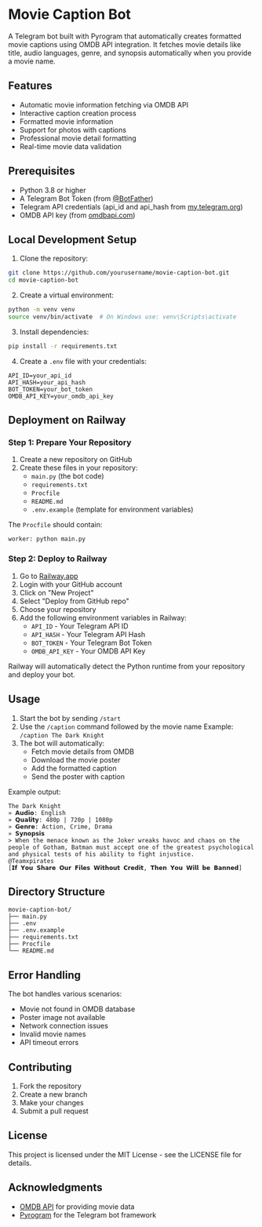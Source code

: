# Movie Caption Bot

A Telegram bot built with Pyrogram that automatically creates formatted movie captions using OMDB API integration. It fetches movie details like title, audio languages, genre, and synopsis automatically when you provide a movie name.

## Features

- Automatic movie information fetching via OMDB API
- Interactive caption creation process
- Formatted movie information
- Support for photos with captions
- Professional movie detail formatting
- Real-time movie data validation

## Prerequisites

- Python 3.8 or higher
- A Telegram Bot Token (from [@BotFather](https://t.me/BotFather))
- Telegram API credentials (api_id and api_hash from [my.telegram.org](https://my.telegram.org))
- OMDB API key (from [omdbapi.com](http://www.omdbapi.com/apikey.aspx))

## Local Development Setup

1. Clone the repository:
```bash
git clone https://github.com/yourusername/movie-caption-bot.git
cd movie-caption-bot
```

2. Create a virtual environment:
```bash
python -m venv venv
source venv/bin/activate  # On Windows use: venv\Scripts\activate
```

3. Install dependencies:
```bash
pip install -r requirements.txt
```

4. Create a `.env` file with your credentials:
```env
API_ID=your_api_id
API_HASH=your_api_hash
BOT_TOKEN=your_bot_token
OMDB_API_KEY=your_omdb_api_key
```

## Deployment on Railway

### Step 1: Prepare Your Repository

1. Create a new repository on GitHub
2. Create these files in your repository:
   - `main.py` (the bot code)
   - `requirements.txt`
   - `Procfile`
   - `README.md`
   - `.env.example` (template for environment variables)

The `Procfile` should contain:
```
worker: python main.py
```

### Step 2: Deploy to Railway

1. Go to [Railway.app](https://railway.app/)
2. Login with your GitHub account
3. Click on "New Project"
4. Select "Deploy from GitHub repo"
5. Choose your repository
6. Add the following environment variables in Railway:
   - `API_ID` - Your Telegram API ID
   - `API_HASH` - Your Telegram API Hash
   - `BOT_TOKEN` - Your Telegram Bot Token
   - `OMDB_API_KEY` - Your OMDB API Key

Railway will automatically detect the Python runtime from your repository and deploy your bot.

## Usage

1. Start the bot by sending `/start`
2. Use the `/caption` command followed by the movie name
   Example: `/caption The Dark Knight`
3. The bot will automatically:
   - Fetch movie details from OMDB
   - Download the movie poster
   - Add the formatted caption
   - Send the poster with caption

Example output:
```
The Dark Knight
» 𝗔𝘂𝗱𝗶𝗼: English
» 𝗤𝘂𝗮𝗹𝗶𝘁𝘆: 480p | 720p | 1080p 
» 𝗚𝗲𝗻𝗿𝗲: Action, Crime, Drama
» 𝗦𝘆𝗻𝗼𝗽𝘀𝗶𝘀
> When the menace known as the Joker wreaks havoc and chaos on the people of Gotham, Batman must accept one of the greatest psychological and physical tests of his ability to fight injustice.
@Teamxpirates
[𝗜𝗳 𝗬𝗼𝘂 𝗦𝗵𝗮𝗿𝗲 𝗢𝘂𝗿 𝗙𝗶𝗹𝗲𝘀 𝗪𝗶𝘁𝗵𝗼𝘂𝘁 𝗖𝗿𝗲𝗱𝗶𝘁, 𝗧𝗵𝗲𝗻 𝗬𝗼𝘂 𝗪𝗶𝗹𝗹 𝗯𝗲 𝗕𝗮𝗻𝗻𝗲𝗱]
```

## Directory Structure
```
movie-caption-bot/
├── main.py
├── .env
├── .env.example
├── requirements.txt
├── Procfile
└── README.md
```
## Error Handling

The bot handles various scenarios:
- Movie not found in OMDB database
- Poster image not available
- Network connection issues
- Invalid movie names
- API timeout errors

## Contributing

1. Fork the repository
2. Create a new branch
3. Make your changes
4. Submit a pull request

## License

This project is licensed under the MIT License - see the LICENSE file for details.

## Acknowledgments

- [OMDB API](http://www.omdbapi.com/) for providing movie data
- [Pyrogram](https://docs.pyrogram.org/) for the Telegram bot framework